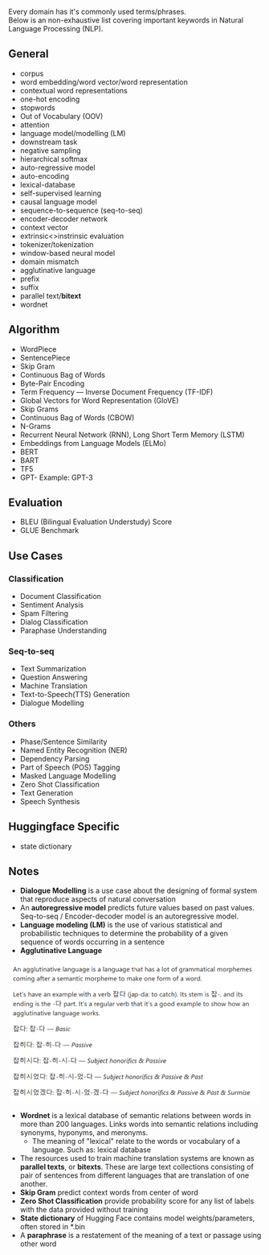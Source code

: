 Every domain has it's commonly used terms/phrases.  
Below is an non-exhaustive list covering important keywords in Natural Language Processing (NLP). 

## General
- corpus
- word embedding/word vector/word representation
- contextual word representations
- one-hot encoding
- stopwords
- Out of Vocabulary (OOV)
- attention
- language model/modelling (LM)
- downstream task
- negative sampling
- hierarchical softmax
- auto-regressive model
- auto-encoding
- lexical-database
- self-supervised learning
- causal language model
- sequence-to-sequence (seq-to-seq)
- encoder-decoder network
- context vector
- extrinsic<>instrinsic evaluation
- tokenizer/tokenization
- window-based neural model
- domain mismatch
- agglutinative language 
- prefix 
- suffix
- parallel text/**bitext**
- wordnet

## Algorithm

- WordPiece
- SentencePiece
- Skip Gram
- Continuous Bag of Words
- Byte-Pair Encoding
- Term Frequency — Inverse Document Frequency (TF-IDF)
- Global Vectors for Word Representation (GloVE)
- Skip Grams
- Continuous Bag of Words (CBOW)
- N-Grams
- Recurrent Neural Network (RNN), Long Short Term Memory (LSTM)
- Embeddings from Language Models (ELMo)
- BERT
- BART
- TF5
- GPT-<numerical value> Example: GPT-3
  
## Evaluation 
- BLEU (Bilingual Evaluation Understudy) Score
- GLUE Benchmark
  
## Use Cases
  
### Classification
- Document Classification
- Sentiment Analysis
- Spam Filtering
- Dialog Classification
- Paraphase Understanding
  
### Seq-to-seq
- Text Summarization
- Question Answering
- Machine Translation
- Text-to-Speech(TTS) Generation
- Dialogue Modelling
  
### Others
- Phase/Sentence Similarity
- Named Entity Recognition (NER)
- Dependency Parsing
- Part of Speech (POS) Tagging
- Masked Language Modelling
- Zero Shot Classification
- Text Generation  
- Speech Synthesis

  
## Huggingface Specific
- state dictionary


## Notes 
- **Dialogue Modelling** is a use case about the designing of formal system that reproduce aspects of natural conversation
- An **autoregressive model** predicts future values based on past values. Seq-to-seq / Encoder-decoder model is an autoregressive model.
- **Language modeling (LM)** is the use of various statistical and probabilistic techniques to determine the probability of a given sequence of words occurring in a sentence
- **Agglutinative Language**
<div align="center">
  <img alt="text" src="../metadata/agglutinative_language.png" width="500"><br>
</div>

- **Wordnet** is a lexical database of semantic relations between words in more than 200 languages. Links words into semantic relations including synonyms, hyponyms, and meronyms.
  - The meaning of "lexical" relate to the words or vocabulary of a language. Such as: lexical database
- The resources used to train machine translation systems are known as **parallel texts**, or **bitexts**. These are large text collections consisting of pair of sentences from different languages that are translation of one another. 
- **Skip Gram** predict context words from center of word
- **Zero Shot Classification** provide probability score for any list of labels with the data provided without training
- **State dictionary** of Hugging Face contains model weights/parameters, often stored in *.bin
- A **paraphrase** is a restatement of the meaning of a text or passage using other word
